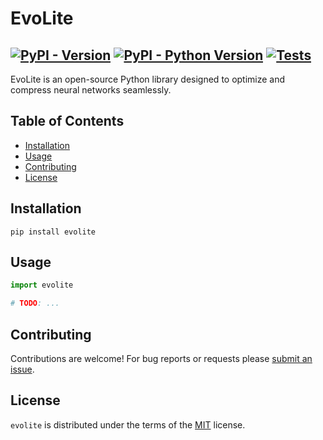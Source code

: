 # EvoLite

[![PyPI - Version](https://img.shields.io/pypi/v/evolite.svg)](https://pypi.org/project/evolite)
[![PyPI - Python Version](https://img.shields.io/pypi/pyversions/evolite.svg)](https://pypi.org/project/evolite)
[![Tests](https://github.com/brunofaria1322/EvoLite/actions/workflows/test.yml/badge.svg)](https://github.com/brunofaria1322/EvoLite/actions/workflows/test.yml)
---

EvoLite is an open-source Python library designed to optimize and compress neural networks seamlessly.

## Table of Contents

- [Installation](#installation)
- [Usage](#usage)
- [Contributing](#contributing)
- [License](#license)

## Installation

```console
pip install evolite
```

## Usage

```python
import evolite

# TODO: ...
```

## Contributing

Contributions are welcome! For bug reports or requests please [submit an issue](https://github.com/brunofaria1322/evolite/issues).

## License

`evolite` is distributed under the terms of the [MIT](https://spdx.org/licenses/MIT.html) license.
